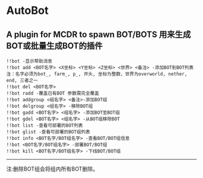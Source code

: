 # AutoBot
A plugin for MCDR to spawn BOT/BOTS
用来生成BOT或批量生成BOT的插件
-----------------------------------------------------------------------------------------
	!!bot -显示帮助消息
	!!bot add <BOT名字> <X坐标> <Y坐标> <Z坐标> <世界> <备注> -添加BOT到BOT列表
	注：名字必须为bot_, farm_, p_, 开头, 坐标为整数，世界为overworld, nether, end, 三者之一
	!!bot del <BOT名字>
	!!bot radd -覆盖已有BOT 参数需完全覆盖
	!!bot addgroup <组名字> <备注>-添加BOT组
	!!bot delgroup <组名字> -移除BOT组
	!!bot gadd <BOT名字> <组名字> -添加BOT至BOT组
	!!bot gdel <BOT名字> <组名字> -从BOT组移除BOT
	!!bot list -查看可部署的BOT列表
	!!bot glist -查看可部署的BOT组列表
	!!bot info <BOT名字/BOT组名字> -查看BOT/BOT组信息
	!!bot <BOT名字/BOT组名字> -部署BOT/BOT组
	!!bot kill <BOT名字/BOT组名字> -下线BOT/BOT组
-----------------------------------------------------------------------------------------
注:删除BOT组会将组内所有BOT删除。
